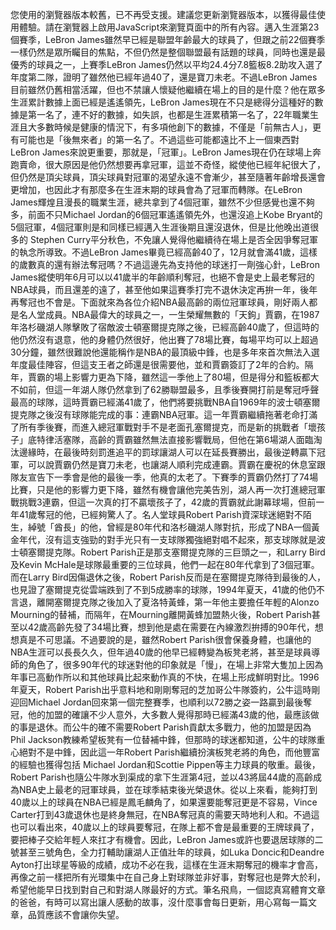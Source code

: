 您使用的瀏覽器版本較舊，已不再受支援。建議您更新瀏覽器版本，以獲得最佳使用體驗。請在瀏覽器上啟用JavaScript來瀏覽頁面中的所有內容。邁入生涯第23個賽季，LeBron James雖然早已經是聯盟年齡最大的球員了，但跟之前22個賽季一樣仍然是眾所矚目的焦點，不但仍然是整個聯盟最有話題的球員，同時也還是最優秀的球員之一，上賽季LeBron James仍然以平均24.4分7.8籃板8.2助攻入選了年度第二隊，證明了雖然他已經年過40了，還是寶刀未老。不過LeBron James目前雖然仍舊相當活躍，但也不禁讓人懷疑他繼續在場上的目的是什麼？他在眾多生涯累計數據上面已經是遙遙領先，LeBron James現在不只是總得分這種好的數據是第一名了，連不好的數據，如失誤，也都是生涯累積第一名了，22年職業生涯且大多數時候是健康的情況下，有多項他創下的數據，不僅是「前無古人」，更有可能也是「後無來者」的第一名了。不過這些可能都遠比不上一個東西對LeBron James來說更重要，那就是，「冠軍」。LeBron James現在仍在球場上奔跑賣命，很大原因是他仍然想要再拿冠軍，這並不奇怪，縱使他已經年紀很大了，但仍然是頂尖球員，頂尖球員對冠軍的渴望永遠不會漸少，甚至隨著年齡增長還會更增加，也因此才有那麼多在生涯末期的球員會為了冠軍而轉隊。在LeBron James輝煌且漫長的職業生涯，總共拿到了4個冠軍，雖然不少但感覺也還不夠多，前面不只Michael Jordan的6個冠軍遙遙領先外，也還沒追上Kobe Bryant的5個冠軍，4個冠軍則是和同樣已經邁入生涯後期且還沒退休，但是比他晚出道很多的 Stephen Curry平分秋色，不免讓人覺得他繼續待在場上是否全因爭奪冠軍的執念所導致。不過LeBron James畢竟已經高齡40了，12月就會滿41歲，這樣的歲數真的還有辦法奪冠嗎？不過這邊先為支持他的球迷打一劑強心針，LeBron James縱使明年6月可以以41歲半的年齡順利奪冠，也絕不會是史上最老奪冠的NBA球員，而且還差的遠了，甚至他如果這賽季打完不退休決定再拚一年，後年再奪冠也不會是。下面就來為各位介紹NBA最高齡的兩位冠軍球員，剛好兩人都是名人堂成員。NBA最偉大的球員之一，一生榮耀無數的「天鉤」賈霸，在1987年洛杉磯湖人隊擊敗了宿敵波士頓塞爾提克隊之後，已經高齡40歲了，但這時的他仍然沒有退意，他的身體仍然很好，他出賽了78場比賽，每場平均可以上超過30分鐘，雖然很難說他還能稱作是NBA的最頂級中鋒，也是多年來首次無法入選年度最佳陣容，但這支王者之師還是很需要他，並和賈霸簽訂了2年的合約。隔年，賈霸的場上影響力更為下降，雖然這一季他上了80場，但是得分和籃板都大不如前，但這一年湖人隊仍然拿到了62勝聯盟最多，且季後賽開打前是奪冠呼聲最高的球隊，這時賈霸已經滿41歲了，他們將要挑戰NBA自1969年的波士頓塞爾提克隊之後沒有球隊能完成的事：連霸NBA冠軍。這一年賈霸繼續拖著老命打滿了所有季後賽，而進入總冠軍戰對手不是老面孔塞爾提克，而是新的挑戰者「壞孩子」底特律活塞隊，高齡的賈霸雖然無法直接影響戰局，但他在第6場湖人面臨淘汰邊緣時，在最後時刻罰進追平的罰球讓湖人可以在延長賽勝出，最後逆轉贏下冠軍，可以說賈霸仍然是寶刀未老，也讓湖人順利完成連霸。賈霸在慶祝的休息室跟隊友宣告下一季會是他的最後一季，他真的太老了。下賽季的賈霸仍然打了74場比賽，只是他的影響力更下降，雖然有機會讓他完美告別，湖人再一次打進總冠軍戰挑戰3連霸，但這一次真的打不贏壞孩子了，42歲的賈霸就此謝幕球場，但前一年41歲奪冠的他，已經夠驚人了。名人堂球員Robert Parish資深球迷絕對不陌生，綽號「酋長」的他，曾經是80年代和洛杉磯湖人隊對抗，形成了NBA一個黃金年代，沒有這支強勁的對手光只有一支球隊獨強絕對唱不起來，那支球隊就是波士頓塞爾提克隊。Robert Parish正是那支塞爾提克隊的三巨頭之一，和Larry Bird及Kevin McHale是球隊最重要的三位球員，他們一起在80年代拿到了3個冠軍。而在Larry Bird因傷退休之後，Robert Parish反而是在塞爾提克隊待到最後的人，也見證了塞爾提克從雲端跌到了不到5成勝率的球隊，1994年夏天，41歲的他仍不言退，離開塞爾提克隊之後加入了夏洛特黃蜂，第一年他主要擔任年輕的Alonzo Mourning的替補，而隔年，在Mourning離開黃蜂加盟熱火後，Robert Parish甚至以42歲高齡先發了34場比賽，想到他是處在需要在內線激烈拚搏的90年代，想想真是不可思議。不過要說的是，雖然Robert Parish很會保養身體，也讓他的NBA生涯可以長長久久，但年過40歲的他早已經轉變為板凳老將，甚至是球員導師的角色了，很多90年代的球迷對他的印象就是「慢」，在場上非常大隻加上因為年事已高動作所以和其他球員比起來動作真的不快，在場上形成鮮明對比。1996年夏天，Robert Parish出乎意料地和剛剛奪冠的芝加哥公牛隊簽約，公牛這時剛迎回Michael Jordan回來第一個完整賽季，也順利以72勝之姿一路贏到最後奪冠，他的加盟的確讓不少人意外，大多數人覺得那時已經滿43歲的他，最應該做的事是退休。而公牛的確不需要Robert Parish貢獻太多戰力，他的加盟是因為Phil Jackson教練希望板凳有一位替補中鋒，但那時的球迷都知道，公牛的球隊重心絕對不是中鋒，因此這一年Robert Parish繼續扮演板凳老將的角色，而他豐富的經驗也獲得包括 Michael Jordan和Scottie Pippen等主力球員的敬重。最後，Robert Parish也隨公牛隊水到渠成的拿下生涯第4冠，並以43將屆44歲的高齡成為NBA史上最老的冠軍球員，並在球季結束後光榮退休。從以上來看，能夠打到40歲以上的球員在NBA已經是鳳毛麟角了，如果還要能奪冠更是不容易，Vince Carter打到43歲退休也是終身無冠，在NBA奪冠真的需要天時地利人和。不過這也可以看出來，40歲以上的球員要奪冠，在隊上都不會是最重要的王牌球員了，要把棒子交給年輕人來扛才有機會。因此，LeBron James或許也要退居球隊的二號甚至三號角色，全力打輔助讓湖人正值壯年的球員，如Luka Doncic和Deandre Ayton打出球星等級的成績，成功不必在我，這樣在生涯末期奪冠的機率才會高，再像之前一樣把所有光環集中在自己身上對球隊並非好事，對奪冠也是弊大於利，希望他能早日找到對自己和對湖人隊最好的方式。筆名飛鳥，一個認真寫體育文章的爸爸，有時可以寫出讓人感動的故事，沒什麼事會每日更新，用心寫每一篇文章，品質應該不會讓你失望。